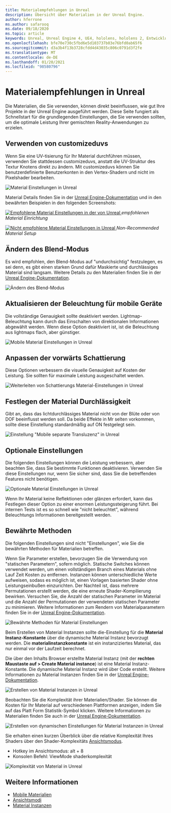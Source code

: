 ```yaml
---
title: Materialempfehlungen in Unreal
description: Übersicht über Materialien in der Unreal Engine.
author: hferrone
ms.author: safarooq
ms.date: 09/18/2020
ms.topic: article
keywords: Unreal, Unreal Engine 4, UE4, hololens, hololens 2, Entwicklung, Materialien, Dokumentation, Leitfäden, Features, holograms, Spieleentwicklung, Mixed Reality-Headset, Windows Mixed Reality-Headset, Virtual Reality-Headset
ms.openlocfilehash: bfe70e730c5fbd6e5d103737b03e76bfd0ab65f6
ms.sourcegitcommit: d3a3b4f13b3728cfdd4d43035c806c0791d3f2fe
ms.translationtype: MT
ms.contentlocale: de-DE
ms.lasthandoff: 01/20/2021
ms.locfileid: "98580796"
---
```

# <a name="material-recommendations-in-unreal"></a>Materialempfehlungen in Unreal

Die Materialien, die Sie verwenden, können direkt beeinflussen, wie gut Ihre Projekte in der Unreal Engine ausgeführt werden. Diese Seite fungiert als Schnellstart für die grundlegenden Einstellungen, die Sie verwenden sollten, um die optimale Leistung Ihrer gemischten Reality-Anwendungen zu erzielen.

## <a name="using-customizeduvs"></a>Verwenden von customizeduvs

Wenn Sie eine UV-tisierung für Ihr Material durchführen müssen, verwenden Sie stattdessen customizeduvs, anstatt die UV-Struktur des Textur Knotens direkt zu ändern. Mit customizeduvs können Sie benutzerdefinierte Benutzerkonten in den Vertex-Shadern und nicht im Pixelshader bearbeiten.

![Material Einstellungen in Unreal](images/unreal-materials-img-01c.png)

Material Details finden Sie in der [Unreal Engine-Dokumentation](https://docs.unrealengine.com/Platforms/Mobile/Materials/index.html) und in den bewährten Beispielen in den folgenden Screenshots:

[ ![ Empfohlene Material Einstellungen in der ](images/unreal-materials-img-01.png) von Unreal ](images/unreal-materials-img-01.png#lightbox) 
 *empfohlenen Material Einrichtung*

[ ![ Nicht empfohlene Material Einstellungen in Unreal ](images/unreal-materials-img-01b.png) ](images/unreal-materials-img-01b.png#lightbox) 
 *Non-Recommended Material Setup*

## <a name="changing-blend-mode"></a>Ändern des Blend-Modus

Es wird empfohlen, den Blend-Modus auf "undurchsichtig" festzulegen, es sei denn, es gibt einen starken Grund dafür Maskierte und durchlässiges Material sind langsam. Weitere Details zu den Materialien finden Sie in der [Unreal Engine-Dokumentation](https://docs.unrealengine.com/Platforms/Mobile/Materials/index.html).

![Ändern des Blend-Modus](images/unreal-materials-img-02.jpg)

## <a name="updating-lighting-for-mobile"></a>Aktualisieren der Beleuchtung für mobile Geräte

Die vollständige Genauigkeit sollte deaktiviert werden. Lightmap-Beleuchtung kann durch das Einschalten von direktionalen Informationen abgewählt werden. Wenn diese Option deaktiviert ist, ist die Beleuchtung aus lightmaps flach, aber günstiger.

![Mobile Material Einstellungen in Unreal](images/unreal-materials-img-03.jpg)

## <a name="adjusting-forward-shading"></a>Anpassen der vorwärts Schattierung

Diese Optionen verbessern die visuelle Genauigkeit auf Kosten der Leistung. Sie sollten für maximale Leistung ausgeschaltet werden.

![Weiterleiten von Schattierungs Material-Einstellungen in Unreal](images/unreal-materials-img-04.jpg)

## <a name="setting-material-translucency"></a>Festlegen der Material Durchlässigkeit

Gibt an, dass das lichtdurchlässiges Material nicht von der Blüte oder von DOF beeinflusst werden soll. Da beide Effekte in Mr selten vorkommen, sollte diese Einstellung standardmäßig auf ON festgelegt sein.

![Einstellung "Mobile separate Transluzenz" in Unreal](images/unreal-materials-img-05.jpg)

## <a name="optional-settings"></a>Optionale Einstellungen

Die folgenden Einstellungen können die Leistung verbessern, aber beachten Sie, dass Sie bestimmte Funktionen deaktivieren. Verwenden Sie diese Einstellungen nur, wenn Sie sicher sind, dass Sie die betreffenden Features nicht benötigen.

![Optionale Material Einstellungen in Unreal](images/unreal-materials-img-06.jpg)

Wenn Ihr Material keine Reflektionen oder glänzen erfordert, kann das Festlegen dieser Option zu einer enormen Leistungssteigerung führt. Bei internen Tests ist es so schnell wie "nicht beleuchtet", während Beleuchtungs Informationen bereitgestellt werden.

## <a name="best-practices"></a>Bewährte Methoden

Die folgenden Einstellungen sind nicht "Einstellungen", wie Sie die bewährten Methoden für Materialien betreffen.

Wenn Sie Parameter erstellen, bevorzugen Sie die Verwendung von "statischen Parametern", sofern möglich. Statische Switches können verwendet werden, um einen vollständigen Branch eines Materials ohne Lauf Zeit Kosten zu entfernen. Instanzen können unterschiedliche Werte aufweisen, sodass es möglich ist, einen Vorlagen basierten Shader ohne Leistungseinbußen einzurichten. Der Nachteil ist, dass mehrere Permutationen erstellt werden, die eine erneute Shader-Kompilierung bewirken. Versuchen Sie, die Anzahl der statischen Parameter im Material und die Anzahl der Permutationen der verwendeten statischen Parameter zu minimieren. Weitere Informationen zum Rendern von Materialparametern finden Sie in der [Unreal Engine-Dokumentation](https://docs.unrealengine.com/Engine/Rendering/Materials/ExpressionReference/Parameters/index.html#staticswitchparameter).

![Bewährte Methoden für Material Einstellungen](images/unreal-materials-img-07.jpg)

Beim Erstellen von Material Instanzen sollte die-Einstellung für die **Material Instanz-Konstante** über die dynamische Material Instanz bevorzugt werden. Die **materialinstanzkonstante** ist ein instanziziertes Material, das nur einmal vor der Laufzeit berechnet.

Die über den Inhalts Browser erstellte Material Instanz (mit der **rechten Maustaste auf > Create Material instance**) ist eine Material Instanz-Konstante. Die dynamische Material Instanz wird über Code erstellt. Weitere Informationen zu Material Instanzen finden Sie in der [Unreal Engine-Dokumentation](https://docs.unrealengine.com/Engine/Rendering/Materials/MaterialInstances/index.html).

![Erstellen von Material Instanzen in Unreal](images/unreal-materials-img-08.png)

Beobachten Sie die Komplexität ihrer Materialien/Shader. Sie können die Kosten für Ihr Material auf verschiedenen Plattformen anzeigen, indem Sie auf das Platt Form Statistik-Symbol klicken. Weitere Informationen zu Materialien finden Sie auch in der [Unreal Engine-Dokumentation](https://docs.unrealengine.com/Platforms/Mobile/Materials/index.html).

![Erstellen von dynamischen Einstellungen für Material Instanzen in Unreal](images/unreal-materials-img-09.png)

Sie erhalten einen kurzen Überblick über die relative Komplexität Ihres Shaders über den Shader-Komplexitäts [Ansichtsmodus](https://docs.unrealengine.com/Engine/UI/LevelEditor/Viewports/ViewModes/index.html).

* Hotkey im Ansichtsmodus: alt + 8
* Konsolen Befehl: ViewMode shaderkomplexität

![Komplexität von Material in Unreal](images/unreal-materials-img-10.png)

## <a name="see-also"></a>Weitere Informationen
* [Mobile Materialien](https://docs.unrealengine.com/Platforms/Mobile/Materials/index.html)
* [Ansichtsmodi](https://docs.unrealengine.com/Engine/UI/LevelEditor/Viewports/ViewModes/index.html)
* [Material Instanzen](https://docs.unrealengine.com/Engine/Rendering/Materials/MaterialInstances/index.html)
